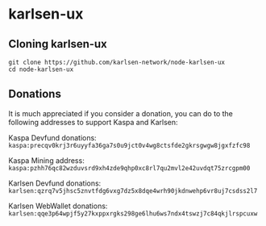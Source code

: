 # karlsen-ux

## Cloning karlsen-ux

```
git clone https://github.com/karlsen-network/node-karlsen-ux
cd node-karlsen-ux
```

## Donations

It is much appreciated if you consider a donation, you can do to the
following addresses to support Kaspa and Karlsen:

Kaspa Devfund donations: `kaspa:precqv0krj3r6uyyfa36ga7s0u9jct0v4wg8ctsfde2gkrsgwgw8jgxfzfc98`

Kaspa Mining address: `kaspa:pzhh76qc82wzduvsrd9xh4zde9qhp0xc8rl7qu2mvl2e42uvdqt75zrcgpm00`

Karlsen Devfund donations: `karlsen:qzrq7v5jhsc5znvtfdg6vxg7dz5x8dqe4wrh90jkdnwehp6vr8uj7csdss2l7`

Karlsen WebWallet donations: `karlsen:qqe3p64wpjf5y27kxppxrgks298ge6lhu6ws7ndx4tswzj7c84qkjlrspcuxw`

